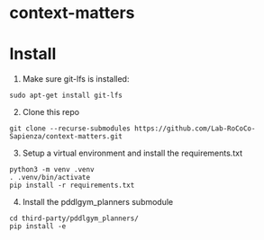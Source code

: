 # context-matters

# Install

1) Make sure git-lfs is installed:
```
sudo apt-get install git-lfs
```

2) Clone this repo
```
git clone --recurse-submodules https://github.com/Lab-RoCoCo-Sapienza/context-matters.git
```

3) Setup a virtual environment and install the requirements.txt
```
python3 -m venv .venv
. .venv/bin/activate
pip install -r requirements.txt
```
   
4) Install the pddlgym_planners submodule
```
cd third-party/pddlgym_planners/
pip install -e
```
   
